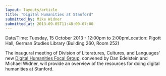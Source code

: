```yaml
---
layout: layouts/article
title: "Digital Humanities at Stanford"
submitted_by: Mike Widner
submitted_at: 2013-09-05T11:48:00-07:00
---
```



Date/Time: Tuesday, 15 October 2013 - 12:00pm to 2:00pmLocation: Pigott Hall, German Studies Library (Building 260, Room 252) 

The inaugural meeting of Division of Literatures, Cultures, and Languages' new [Digital Humanities Focal Group](http://www.stanford.edu/dept/DLCL/cgi-bin/web/groups/digital-humanities), convened by Dan Edelstein and Michael Widner, will provide an overview of the resources for doing digital humanities at Stanford. 


 


